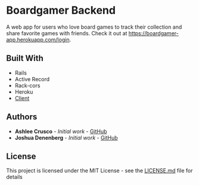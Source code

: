 # Boardgamer Backend

A web app for users who love board games to track their collection and share favorite games with friends. Check it out at https://boardgamer-app.herokuapp.com/login.

## Built With
* Rails
* Active Record
* Rack-cors
* Heroku
* [Client](https://github.com/ashleecrusco/boardgamer_client)

## Authors
* **Ashlee Crusco** - *Initial work* - [GitHub](https://github.com/ashleecrusco)
* **Joshua Denenberg** - *Initial work* - [GitHub](https://github.com/Jisho23)

## License
This project is licensed under the MIT License - see the [LICENSE.md](LICENSE.md) file for details

